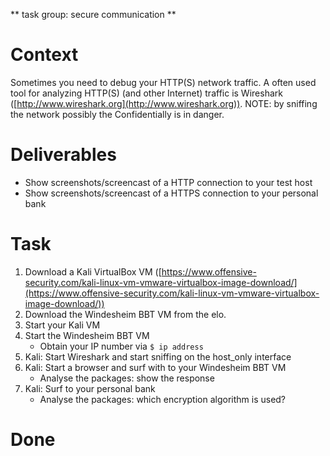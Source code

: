 \*\* task group: secure communication \*\*

# Context

Sometimes you need to debug your HTTP(S) network traffic. A often used tool for analyzing HTTP(S) (and other Internet) traffic is Wireshark ([http://www.wireshark.org](http://www.wireshark.org)). NOTE: by sniffing the network possibly the Confidentially is in danger.

# Deliverables

-   Show screenshots/screencast of a HTTP connection to your test host
-   Show screenshots/screencast of a HTTPS connection to your personal bank

# Task

1.  Download a Kali VirtualBox VM ([https://www.offensive-security.com/kali-linux-vm-vmware-virtualbox-image-download/](https://www.offensive-security.com/kali-linux-vm-vmware-virtualbox-image-download/))
2.  Download the Windesheim BBT VM from the elo.
3.  Start your Kali VM
4.  Start the Windesheim BBT VM
    -   Obtain your IP number via `$ ip address`
5.  Kali: Start Wireshark and start sniffing on the host\_only interface
6.  Kali: Start a browser and surf with to your Windesheim BBT VM
    -   Analyse the packages: show the response
7.  Kali: Surf to your personal bank
    -   Analyse the packages: which encryption algorithm is used?

# Done